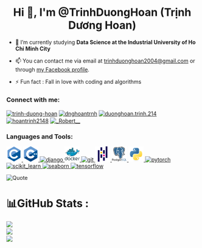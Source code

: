 <h1 align="center">Hi 👋, I'm @TrinhDuongHoan (Trịnh Dương Hoan)</h1>

- 🌱 I’m currently studying **Data Science at the Industrial University of Ho Chi Minh City**

- 📫 You can contact me via email at [trinhduonghoan2004@gmail.com](mailto:trinhduonghoan2004@gmail.com) or through [my Facebook profile](https://www.facebook.com/duonghoan.trinh.214/). 

- ⚡ Fun fact : Fall in love with coding and algorithms

<h3 align="left">Connect with me:</h3>
<p align="left">
<a href="https://www.linkedin.com/in/duonghoan21/" target="blank"><img align="center" src="https://raw.githubusercontent.com/rahuldkjain/github-profile-readme-generator/master/src/images/icons/Social/linked-in-alt.svg" alt="trinh-duong-hoan" height="30" width="40" /></a>
<a href="https://www.kaggle.com/dnghoantrnh" target="blank"><img align="center" src="https://raw.githubusercontent.com/rahuldkjain/github-profile-readme-generator/master/src/images/icons/Social/kaggle.svg" alt="dnghoantrnh" height="30" width="40" /></a>
<a href="https://www.facebook.com/duonghoan.trinh.214/" target="blank"><img align="center" src="https://raw.githubusercontent.com/rahuldkjain/github-profile-readme-generator/master/src/images/icons/Social/facebook.svg" alt="duonghoan.trinh.214" height="30" width="40" /></a>
<a href="https://www.instagram.com/hoantrinh2148/" target="blank"><img align="center" src="https://raw.githubusercontent.com/rahuldkjain/github-profile-readme-generator/master/src/images/icons/Social/instagram.svg" alt="hoantrinh2148" height="30" width="40" /></a>
<a href="https://codeforces.com/profile/_Robert__" target="blank"><img align="center" src="https://raw.githubusercontent.com/rahuldkjain/github-profile-readme-generator/master/src/images/icons/Social/codeforces.svg" alt="_Robert__" height="30" width="40" /></a>
</p>

<h3 align="left">Languages and Tools:</h3>
<p align="left"> <a href="https://www.cprogramming.com/" target="_blank" rel="noreferrer"> <img src="https://raw.githubusercontent.com/devicons/devicon/master/icons/c/c-original.svg" alt="c" width="40" height="40"/> </a> <a href="https://www.w3schools.com/cpp/" target="_blank" rel="noreferrer"> <img src="https://raw.githubusercontent.com/devicons/devicon/master/icons/cplusplus/cplusplus-original.svg" alt="cplusplus" width="40" height="40"/> </a> <a href="https://www.djangoproject.com/" target="_blank" rel="noreferrer"> <img src="https://cdn.worldvectorlogo.com/logos/django.svg" alt="django" width="40" height="40"/> </a> <a href="https://www.docker.com/" target="_blank" rel="noreferrer"> <img src="https://raw.githubusercontent.com/devicons/devicon/master/icons/docker/docker-original-wordmark.svg" alt="docker" width="40" height="40"/> </a> <a href="https://git-scm.com/" target="_blank" rel="noreferrer"> <img src="https://www.vectorlogo.zone/logos/git-scm/git-scm-icon.svg" alt="git" width="40" height="40"/> </a> <a href="https://pandas.pydata.org/" target="_blank" rel="noreferrer"> <img src="https://raw.githubusercontent.com/devicons/devicon/2ae2a900d2f041da66e950e4d48052658d850630/icons/pandas/pandas-original.svg" alt="pandas" width="40" height="40"/> </a> <a href="https://www.postgresql.org" target="_blank" rel="noreferrer"> <img src="https://raw.githubusercontent.com/devicons/devicon/master/icons/postgresql/postgresql-original-wordmark.svg" alt="postgresql" width="40" height="40"/> </a> <a href="https://www.python.org" target="_blank" rel="noreferrer"> <img src="https://raw.githubusercontent.com/devicons/devicon/master/icons/python/python-original.svg" alt="python" width="40" height="40"/> </a> <a href="https://pytorch.org/" target="_blank" rel="noreferrer"> <img src="https://www.vectorlogo.zone/logos/pytorch/pytorch-icon.svg" alt="pytorch" width="40" height="40"/> </a> <a href="https://scikit-learn.org/" target="_blank" rel="noreferrer"> <img src="https://upload.wikimedia.org/wikipedia/commons/0/05/Scikit_learn_logo_small.svg" alt="scikit_learn" width="40" height="40"/> </a> <a href="https://seaborn.pydata.org/" target="_blank" rel="noreferrer"> <img src="https://seaborn.pydata.org/_images/logo-mark-lightbg.svg" alt="seaborn" width="40" height="40"/> </a> <a href="https://www.tensorflow.org" target="_blank" rel="noreferrer"> <img src="https://www.vectorlogo.zone/logos/tensorflow/tensorflow-icon.svg" alt="tensorflow" width="40" height="40"/> </a> </p>

![Quote](https://github-readme-quotes-bay.vercel.app/quote?prussian)

# 📊GitHub Stats :
![](https://github-readme-stats.vercel.app/api?username=TrinhDuongHoan&theme=radical&hide_border=false&include_all_commits=false&count_private=false)<br/>
![](https://github-readme-streak-stats.herokuapp.com/?user=TrinhDuongHoan&theme=radical&hide_border=false)<br/>
![](https://github-readme-stats.vercel.app/api/top-langs/?username=TrinhDuongHoan&theme=radical&hide_border=false&include_all_commits=false&count_private=false&layout=compact)
